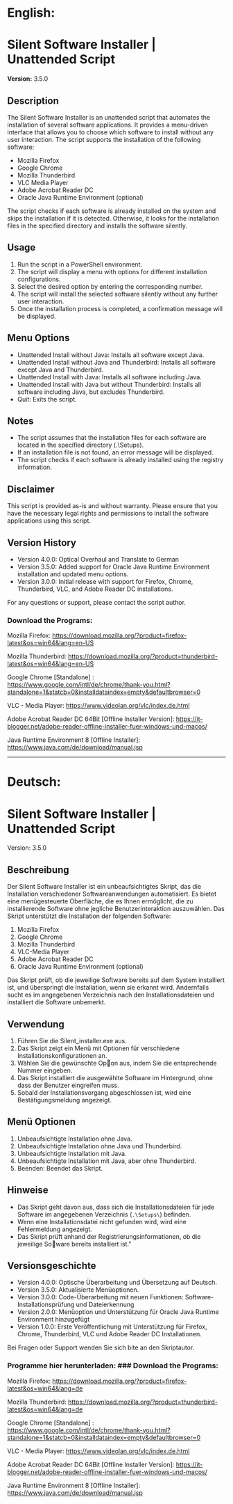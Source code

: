 # English:

# Silent Software Installer | Unattended Script

**Version:** 3.5.0

## Description

The Silent Software Installer is an unattended script that automates the installation of several software applications. It provides a menu-driven interface that allows you to choose which software to install without any user interaction. The script supports the installation of the following software:

- Mozilla Firefox
- Google Chrome
- Mozilla Thunderbird
- VLC Media Player
- Adobe Acrobat Reader DC
- Oracle Java Runtime Environment (optional)

The script checks if each software is already installed on the system and skips the installation if it is detected. Otherwise, it looks for the installation files in the specified directory and installs the software silently.

## Usage

1. Run the script in a PowerShell environment.
2. The script will display a menu with options for different installation configurations.
3. Select the desired option by entering the corresponding number.
4. The script will install the selected software silently without any further user interaction.
5. Once the installation process is completed, a confirmation message will be displayed.

## Menu Options

- Unattended Install without Java: Installs all software except Java.
- Unattended Install without Java and Thunderbird: Installs all software except Java and Thunderbird.
- Unattended Install with Java: Installs all software including Java.
- Unattended Install with Java but without Thunderbird: Installs all software including Java, but excludes Thunderbird.
- Quit: Exits the script.

## Notes

- The script assumes that the installation files for each software are located in the specified directory (.\Setups\).
- If an installation file is not found, an error message will be displayed.
- The script checks if each software is already installed using the registry information.

## Disclaimer

This script is provided as-is and without warranty. Please ensure that you have the necessary legal rights and permissions to install the software applications using this script.

## Version History
- Version 4.0.0: Optical Overhaul and Translate to German
- Version 3.5.0: Added support for Oracle Java Runtime Environment installation and updated menu options.
- Version 3.0.0: Initial release with support for Firefox, Chrome, Thunderbird, VLC, and Adobe Reader DC installations.

For any questions or support, please contact the script author.

### Download the Programs:

Mozilla Firefox: https://download.mozilla.org/?product=firefox-latest&os=win64&lang=en-US

Mozilla Thunderbird: https://download.mozilla.org/?product=thunderbird-latest&os=win64&lang=en-US

Google Chrome [Standalone] : https://www.google.com/intl/de/chrome/thank-you.html?standalone=1&statcb=0&installdataindex=empty&defaultbrowser=0

VLC - Media Player: https://www.videolan.org/vlc/index.de.html

Adobe Acrobat Reader DC 64Bit [Offline Installer Version]: https://it-blogger.net/adobe-reader-offline-installer-fuer-windows-und-macos/

Java Runtime Environment 8 [Offline Installer]: https://www.java.com/de/download/manual.jsp

----------------------------------------------------------------------------------------------------------------------------------------------------------------

# Deutsch:

# Silent Software Installer | Unattended Script

Version: 3.5.0

## Beschreibung

Der Silent Software Installer ist ein unbeaufsichtigtes Skript, das die Installation verschiedener Softwareanwendungen
automatisiert.
Es bietet eine menügesteuerte Oberfläche, die es Ihnen ermöglicht, die zu installierende Software ohne jegliche
Benutzerinteraktion auszuwählen.
Das Skript unterstützt die Installation der folgenden Software:

1. Mozilla Firefox
2. Google Chrome
3. Mozilla Thunderbird
4. VLC-Media Player
5. Adobe Acrobat Reader DC
6. Oracle Java Runtime Environment (optional)

Das Skript prüft, ob die jeweilige Software bereits auf dem System installiert ist, und überspringt die Installation, wenn sie erkannt wird.
Andernfalls sucht es im angegebenen Verzeichnis nach den Installationsdateien und installiert die Software unbemerkt.

## Verwendung
1. Führen Sie die Silent_installer.exe aus.
2. Das Skript zeigt ein Menü mit Optionen für verschiedene Installationskonfigurationen an.
3. Wählen Sie die gewünschte Op􀆟on aus, indem Sie die entsprechende Nummer eingeben.
4. Das Skript installiert die ausgewählte Software im Hintergrund, ohne dass der Benutzer eingreifen muss.
5. Sobald der Installationsvorgang abgeschlossen ist, wird eine Bestätigungsmeldung angezeigt.

## Menü Optionen 
1. Unbeaufsichtigte Installation ohne Java.
2. Unbeaufsichtigte Installation ohne Java und Thunderbird.
3. Unbeaufsichtigte Installation mit Java.
4. Unbeaufsichtigte Installation mit Java, aber ohne Thunderbird.
0. Beenden: Beendet das Skript.

## Hinweise
- Das Skript geht davon aus, dass sich die Installationsdateien für jede Software im angegebenen Verzeichnis (`.\Setups\`) befinden.
- Wenn eine Installationsdatei nicht gefunden wird, wird eine Fehlermeldung angezeigt.
- Das Skript prüft anhand der Registrierungsinformationen, ob die jeweilige So􀅌ware bereits installiert ist."

## Versionsgeschichte
- Version 4.0.0: Optische Überarbeitung und Übersetzung auf Deutsch.
- Version 3.5.0: Aktualisierte Menüoptionen.
- Version 3.0.0: Code-Überarbeitung mit neuen Funktionen: Software-Installationsprüfung und Dateierkennung
- Version 2.0.0: Menüoption und Unterstützung für Oracle Java Runtime Environment hinzugefügt
- Version 1.0.0: Erste Veröffentlichung mit Unterstützung für Firefox, Chrome, Thunderbird, VLC und Adobe Reader DC Installationen.

Bei Fragen oder Support wenden Sie sich bite an den Skriptautor.



### Programme hier herunterladen: ### Download the Programs:

Mozilla Firefox: https://download.mozilla.org/?product=firefox-latest&os=win64&lang=de

Mozilla Thunderbird: https://download.mozilla.org/?product=thunderbird-latest&os=win64&lang=de

Google Chrome [Standalone] : https://www.google.com/intl/de/chrome/thank-you.html?standalone=1&statcb=0&installdataindex=empty&defaultbrowser=0

VLC - Media Player: https://www.videolan.org/vlc/index.de.html

Adobe Acrobat Reader DC 64Bit [Offline Installer Version]: https://it-blogger.net/adobe-reader-offline-installer-fuer-windows-und-macos/

Java Runtime Environment 8 [Offline Installer]: https://www.java.com/de/download/manual.jsp
